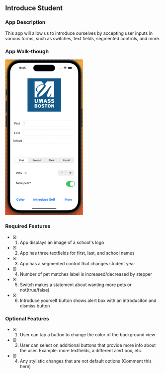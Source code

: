 ## Introduce Student

### App Description

This app will allow us to introduce ourselves by accepting user inputs in various forms, such as switches, text fields, segmented controls, and more.

### App Walk-though

<img src="https://github.com/TaoLyn838/IOS102-Pre-work-Introduce-Yourself/blob/main/App%20walk%20though/CEAYcwa90y.gif" width=250><br>

### Required Features

- [x] 1. App displays an image of a school's logo
- [x] 2. App has three textfields for first, last, and school names
- [x] 3. App has a segmented control that changes student year
- [x] 4. Number of pet matches label is increased/decreased by stepper
- [x] 5. Switch makes a statement about wanting more pets or not(true/false) 
- [x] 6. Introduce yourself button shows alert box with an introduciton and dismiss button

### Optional Features

- [x] 1. User can tap a button to change the color of the background view
- [x] 3. User can select on additional buttons that provide more info about the user. Example: more textfields, a different alert box, etc.
- [x] 4. Any stylistic changes that are not default options (Comment this here)

